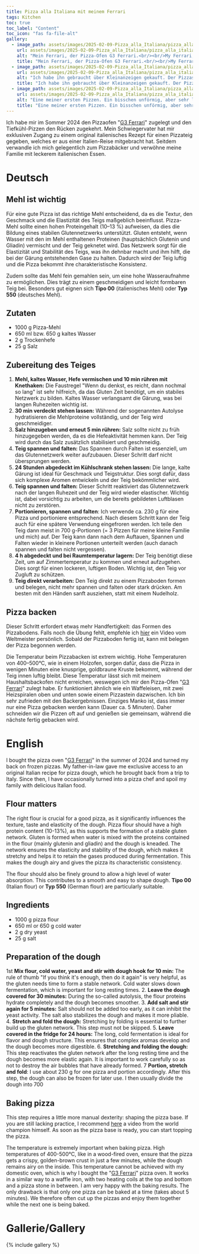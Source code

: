 ```yaml
---
title: Pizza alla Italiana mit meinem Ferrari
tags: Kitchen
toc: true
toc_label: "Content"
toc_icon: "fas fa-file-alt"
gallery:
  - image_path: assets/images/2025-02-09-Pizza_alla_Italiana/pizza_alla_italiana_1_th.jpg
    url: assets/images/2025-02-09-Pizza_alla_Italiana/pizza_alla_italiana_1.jpg
    alt: "Mein Ferrari, der Pizza-Ofen G3 Ferrari.<br/><br/>My Ferrari, the G3 Ferrari pizza oven."
    title: "Mein Ferrari, der Pizza-Ofen G3 Ferrari.<br/><br/>My Ferrari, the G3 Ferrari pizza oven."
  - image_path: assets/images/2025-02-09-Pizza_alla_Italiana/pizza_alla_italiana_2_th.jpg
    url: assets/images/2025-02-09-Pizza_alla_Italiana/pizza_alla_italiana_2.jpg
    alt: "Ich habe ihn gebraucht über Kleinanzeigen gekauft. Der Pizzastein lässt sich drehen und sieht dann aus wie neu.<br/><br/>I bought it second-hand via classified ads. The pizza stone can be turned and then looks like new."
    title: "Ich habe ihn gebraucht über Kleinanzeigen gekauft. Der Pizzastein lässt sich drehen und sieht dann aus wie neu.<br/><br/>I bought it second-hand via classified ads. The pizza stone can be turned and then looks like new."
  - image_path: assets/images/2025-02-09-Pizza_alla_Italiana/pizza_alla_italiana_3_th.jpg
    url: assets/images/2025-02-09-Pizza_alla_Italiana/pizza_alla_italiana_3.jpg
    alt: "Eine meiner ersten Pizzen. Ein bisschen unförmig, aber sehr lecker.<br/><br/>One of my first pizzas. A bit misshapen, but very tasty."
    title: "Eine meiner ersten Pizzen. Ein bisschen unförmig, aber sehr lecker.<br/><br/>One of my first pizzas. A bit misshapen, but very tasty."
---
```



Ich habe mir im Sommer 2024 den Pizzaofen "[G3 Ferrari](https://amzn.to/40DiZVg)" zugelegt und den Tiefkühl-Pizzen den Rücken zugekehrt. Mein Schwiegervater hat mir exklusiven Zugang zu einem original italienisches Rezept für einen Pizzateig gegeben, welches er aus einer Italien-Reise mitgebracht hat. Seitdem verwandle ich mich gelegentlich zum Pizzabäcker und verwöhne meine Familie mit leckerem italienischen Essen.


# Deutsch

## Mehl ist wichtig
Für eine gute Pizza ist das richtige Mehl entscheidend, da es die Textur, den Geschmack und die Elastizität des Teigs maßgeblich beeinflusst. Pizza-Mehl sollte einen hohen Proteingehalt (10–13 %) aufweisen, da dies die Bildung eines stabilen Glutennetzwerks unterstützt. Gluten entsteht, wenn Wasser mit den im Mehl enthaltenen Proteinen (hauptsächlich Glutenin und Gliadin) vermischt und der Teig geknetet wird. Das Netzwerk sorgt für die Elastizität und Stabilität des Teigs, was ihn dehnbar macht und ihm hilft, die bei der Gärung entstehenden Gase zu halten. Dadurch wird der Teig luftig und die Pizza bekommt ihre charakteristische Konsistenz.

Zudem sollte das Mehl fein gemahlen sein, um eine hohe Wasseraufnahme zu ermöglichen. Dies trägt zu einem geschmeidigen und leicht formbaren Teig bei. Besonders gut eignen sich **Tipo 00** (italienisches Mehl) oder **Typ 550** (deutsches Mehl).


## Zutaten
- 1000 g Pizza-Mehl
- 650 ml bzw. 650 g kaltes Wasser
- 2 g Trockenhefe
- 25 g Salz


## Zubereitung des Teiges
1. **Mehl, kaltes Wasser, Hefe vermischen und 10 min rühren mit Knethaken:** Die Faustregel "Wenn du denkst, es reicht, dann nochmal so lang" ist sehr hilfreich, da das Gluten Zeit benötigt, um ein stabiles Netzwerk zu bilden. Kaltes Wasser verlangsamt die Gärung, was bei langen Ruhezeiten wichtig ist.
2. **30 min verdeckt stehen lassen:** Während der sogenannten Autolyse hydratisieren die Mehlproteine vollständig, und der Teig wird geschmeidiger.
3. **Salz hinzugeben und erneut 5 min rühren:** Salz sollte nicht zu früh hinzugegeben werden, da es die Hefeaktivität hemmen kann. Der Teig wird durch das Salz zusätzlich stabilisiert und geschmeidig.
4. **Teig spannen und falten:** Das Spannen durch Falten ist essenziell, um das Glutennetzwerk weiter aufzubauen. Dieser Schritt darf nicht übersprungen werden.
5. **24 Stunden abgedeckt im Kühlschrank stehen lassen:** Die lange, kalte Gärung ist ideal für Geschmack und Teigstruktur. Dies sorgt dafür, dass sich komplexe Aromen entwickeln und der Teig bekömmlicher wird.
6. **Teig spannen und falten:** Dieser Schritt reaktiviert das Glutennetzwerk nach der langen Ruhezeit und der Teig wird wieder elastischer. Wichtig ist, dabei vorsichtig zu arbeiten, um die bereits gebildeten Luftblasen nicht zu zerstören.
7. **Portionieren, spannen und falten**: Ich verwende ca. 230 g für eine Pizza und portioniere entsprechend. Nach diesem Schritt kann der Teig auch für eine spätere Verwendung eingefroren werden. Ich teile den Teig dann meist in 700 g-Portionen (= 3 Pizzen für meine kleine Familie und mich) auf. Der Teig kann dann nach dem Auftauen, Spannen und Falten wieder in kleinere Portionen unterteilt werden (auch danach spannen und falten nicht vergessen).
8. **4 h abgedeckt und bei Raumtemperatur lagern:** Der Teig benötigt diese Zeit, um auf Zimmertemperatur zu kommen und erneut aufzugehen. Dies sorgt für einen lockeren, luftigen Boden. Wichtig ist, den Teig vor Zugluft zu schützen.
9. **Teig direkt verarbeiten:** Den Teig direkt zu einem Pizzaboden formen und belegen, nicht mehr spannen und falten oder stark drücken. Am besten mit den Händen sanft ausziehen, statt mit einem Nudelholz.


## Pizza backen
Dieser Schritt erfordert etwas mehr Handfertigkeit: das Formen des Pizzabodens. Falls noch die Übung fehlt, empfehle ich [hier](https://youtu.be/rSCzl_Kaz8Q?si=ZCGH0J8xTvzAGVPc) ein Video vom Weltmeister persönlich. Sobald der Pizzaboden fertig ist, kann mit belegen der Pizza begonnen werden.

Die Temperatur beim Pizzabacken ist extrem wichtig. Hohe Temperaturen von 400–500°C, wie in einem Holzofen, sorgen dafür, dass die Pizza in wenigen Minuten eine knusprige, goldbraune Kruste bekommt, während der Teig innen luftig bleibt. Diese Temperatur lässt sich mit meinem Haushaltsbackofen nicht erreichen, weswegen ich mir den Pizza-Ofen "[G3 Ferrari](https://amzn.to/40DiZVg)" zulegt habe. Er funktioniert ähnlich wie ein Waffeleisen, mit zwei Heizspiralen oben und unten sowie einem Pizzastein dazwischen. Ich bin sehr zufrieden mit den Backergebnissen. Einziges Manko ist, dass immer nur eine Pizza gebacken werden kann (Dauer ca. 5 Minuten). Daher schneiden wir die Pizzen oft auf und genießen sie gemeinsam, während die nächste fertig gebacken wird.


# English
I bought the pizza oven "[G3 Ferrari](https://amzn.to/40DiZVg)" in the summer of 2024 and turned my back on frozen pizzas. My father-in-law gave me exclusive access to an original Italian recipe for pizza dough, which he brought back from a trip to Italy. Since then, I have occasionally turned into a pizza chef and spoil my family with delicious Italian food.


## Flour matters
The right flour is crucial for a good pizza, as it significantly influences the texture, taste and elasticity of the dough. Pizza flour should have a high protein content (10-13%), as this supports the formation of a stable gluten network. Gluten is formed when water is mixed with the proteins contained in the flour (mainly glutenin and gliadin) and the dough is kneaded. The network ensures the elasticity and stability of the dough, which makes it stretchy and helps it to retain the gases produced during fermentation. This makes the dough airy and gives the pizza its characteristic consistency.

The flour should also be finely ground to allow a high level of water absorption. This contributes to a smooth and easy to shape dough. **Tipo 00** (Italian flour) or **Typ 550** (German flour) are particularly suitable.


## Ingredients
- 1000 g pizza flour
- 650 ml or 650 g cold water
- 2 g dry yeast
- 25 g salt


## Preparation of the dough
1st **Mix flour, cold water, yeast and stir with dough hook for 10 min:** The rule of thumb "If you think it's enough, then do it again" is very helpful, as the gluten needs time to form a stable network. Cold water slows down fermentation, which is important for long resting times.
2. **Leave the dough covered for 30 minutes:** During the so-called autolysis, the flour proteins hydrate completely and the dough becomes smoother.
3. **Add salt and stir again for 5 minutes:** Salt should not be added too early, as it can inhibit the yeast activity. The salt also stabilizes the dough and makes it more pliable.
4. **Stretch and fold the dough:** Stretching by folding is essential to further build up the gluten network. This step must not be skipped.
5. **Leave covered in the fridge for 24 hours:** The long, cold fermentation is ideal for flavor and dough structure. This ensures that complex aromas develop and the dough becomes more digestible.
6. **Stretching and folding the dough:** This step reactivates the gluten network after the long resting time and the dough becomes more elastic again. It is important to work carefully so as not to destroy the air bubbles that have already formed.
7 **Portion, stretch and fold**: I use about 230 g for one pizza and portion accordingly. After this step, the dough can also be frozen for later use. I then usually divide the dough into 700


## Baking pizza
This step requires a little more manual dexterity: shaping the pizza base. If you are still lacking practice, I recommend [here](https://youtu.be/rSCzl_Kaz8Q?si=ZCGH0J8xTvzAGVPc) a video from the world champion himself. As soon as the pizza base is ready, you can start topping the pizza.

The temperature is extremely important when baking pizza. High temperatures of 400-500°C, like in a wood-fired oven, ensure that the pizza gets a crispy, golden-brown crust in just a few minutes, while the dough remains airy on the inside. This temperature cannot be achieved with my domestic oven, which is why I bought the "[G3 Ferrari](https://amzn.to/40DiZVg)" pizza oven. It works in a similar way to a waffle iron, with two heating coils at the top and bottom and a pizza stone in between. I am very happy with the baking results. The only drawback is that only one pizza can be baked at a time (takes about 5 minutes). We therefore often cut up the pizzas and enjoy them together while the next one is being baked.


# Gallerie/Gallery
{% include gallery %}
